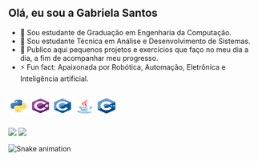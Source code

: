 ## Olá, eu sou a Gabriela Santos

- 🌱 Sou estudante de Graduação em Engenharia da Computação.
- 🌱 Sou estudante Técnica em Análise e Desenvolvimento de Sistemas.
- 🔭 Publico aqui pequenos projetos e exercícios que faço no meu dia a dia, a fim de acompanhar meu progresso.
- ⚡ Fun fact: Apaixonada por Robótica, Automação, Eletrônica e Inteligência artificial.

<div style="display: inline_block"><br>
  <img align="center" alt="gabi-Python" height="30" width="40"
  src="https://raw.githubusercontent.com/devicons/devicon/master/icons/python/python-original.svg">
  <img align="center" alt="gabi-Csharp" height="30" width="40" src="https://raw.githubusercontent.com/devicons/devicon/master/icons/csharp/csharp-original.svg">
  <img align="center" alt="gabi-C" height="30" width="40" src="https://raw.githubusercontent.com/devicons/devicon/master/icons/c/c-original.svg">
  <img align="center" alt="gabi-Java" height="30" width="40" src="https://raw.githubusercontent.com/devicons/devicon/master/icons/java/java-original.svg">  
   <img align="center" alt="gabi-Cplusplus" height="30" width="40" src="https://raw.githubusercontent.com/devicons/devicon/master/icons/cplusplus/cplusplus-original.svg">  
</div>

##

<div> 
  <a href="https://instagram.com/gabivitoriax_" target="_blank"><img src="https://img.shields.io/badge/-Instagram-%23E4405F?style=for-the-badge&logo=instagram&logoColor=white" target="_blank"></a> 
  <a href="https://www.linkedin.com/in/gabriela-santos-11a1931b7/" target="_blank"><img src="https://img.shields.io/badge/-LinkedIn-%230077B5?style=for-the-badge&logo=linkedin&logoColor=white" target="_blank"></a> 
  
 ![Snake animation](https://github.com/gabivitoriax)
 
</div>

  
